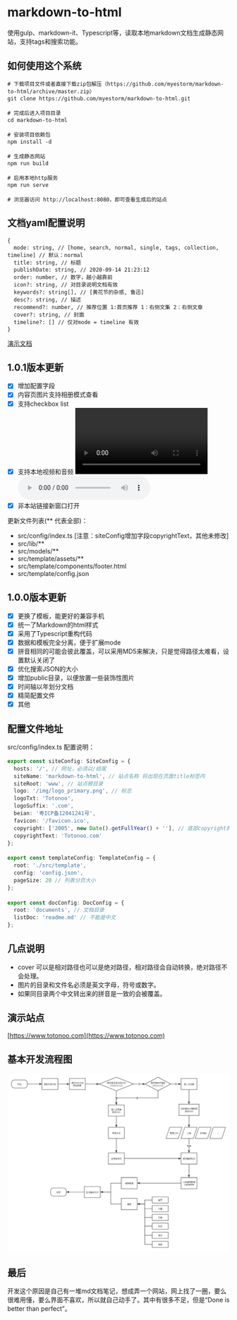 # markdown-to-html

使用gulp、markdown-it、Typescript等，读取本地markdown文档生成静态网站，支持tags和搜索功能。

## 如何使用这个系统

```shell
# 下载项目文件或者直接下载zip包解压（https://github.com/myestorm/markdown-to-html/archive/master.zip）
git clone https://github.com/myestorm/markdown-to-html.git

# 完成后进入项目目录
cd markdown-to-html

# 安装项目依赖包
npm install -d

# 生成静态网站
npm run build

# 启用本地http服务
npm run serve

# 浏览器访问 http://localhost:8080，即可查看生成后的站点
```

## 文档yaml配置说明

```shell
{
  mode: string, // [home, search, normal, single, tags, collection, timeline] // 默认：normal
  title: string, // 标题
  publishDate: string, // 2020-09-14 21:23:12
  order: number, // 数字，越小越靠前
  icon?: string, // 对目录说明文档有效
  keywords?: string[], // [黄花节的杂感, 鲁迅]
  desc?: string, // 描述
  recommend?: number, // 推荐位置 1:首页推荐 1：右侧文集 2：右侧文章
  cover?: string, // 封面
  timeline?: [] // 仅对mode = timeline 有效
}
```

[演示文档](./documents)

## 1.0.1版本更新

- [x] 增加配置字段
- [x] 内容页图片支持相册模式查看
- [x] 支持checkbox list
- [x] 支持本地视频和音频 ![text](1.mp4) ![text](1.mp3)
- [x] 非本站链接新窗口打开

更新文件列表(** 代表全部)：

- src/config/index.ts [注意：siteConfig增加字段copyrightText，其他未修改]
- src/lib/**
- src/models/**
- src/template/assets/**
- src/template/components/footer.html
- src/template/config.json

## 1.0.0版本更新

- [x] 更换了模板，能更好的兼容手机
- [x] 统一了Markdown的html样式
- [x] 采用了Typescript重构代码
- [x] 数据和模板完全分离，便于扩展mode
- [x] 拼音相同的可能会彼此覆盖，可以采用MD5来解决，只是觉得路径太难看，设置默认关闭了
- [x] 优化搜索JSON的大小
- [x] 增加public目录，以便放置一些装饰性图片
- [x] 时间轴以年划分文档
- [x] 精简配置文件
- [x] 其他

## 配置文件地址

src/config/index.ts
配置说明：

```typescript
export const siteConfig: SiteConfig = {
  hosts: '/', // 网址，必须以/结尾
  siteName: 'markdown-to-html', // 站点名称 将出现在页面title标签内
  siteRoot: 'www', // 站点根目录
  logo: '/img/logo_primary.png', // 标志
  logoTxt: 'Totonoo',
  logoSuffix: '.com',
  beian: '粤ICP备12041241号',
  favicon: '/favicon.ico',
  copyright: ['2005', new Date().getFullYear() + ''], // 底部copyright的年限
  copyrightText: 'Totonoo.com'
};

export const templateConfig: TemplateConfig = {
  root: './src/template',
  config: 'config.json',
  pageSize: 20 // 列表分页大小
};

export const docConfig: DocConfig = {
  root: 'documents', // 文档目录
  listDoc: 'readme.md' // 不能是中文
};
```

## 几点说明

- cover 可以是相对路径也可以是绝对路径，相对路径会自动转换，绝对路径不会处理。
- 图片的目录和文件名必须是英文字母，符号或数字。
- 如果同目录两个中文转出来的拼音是一致的会被覆盖。

## 演示站点

[https://www.totonoo.com](https://www.totonoo.com)

## 基本开发流程图

![开发流程图](./public/proce.png)

## 最后

开发这个原因是自己有一堆md文档笔记，想成弄一个网站，网上找了一圈，要么很难用懂，要么界面不喜欢，所以就自己动手了。其中有很多不足，但是“Done is better than perfect”。
